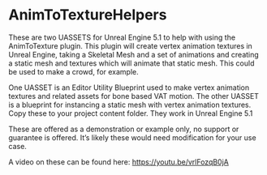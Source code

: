 # AnimToTextureHelpers

These are two UASSETS for Unreal Engine 5.1 to help with using the AnimToTexture plugin.  This plugin will create vertex animation textures in Unreal Engine, taking a Skeletal Mesh and a set of animations and creating a static mesh and textures which will animate that static mesh.  This could be used to make a crowd, for example.


One UASSET is an Editor Utility Blueprint used to make vertex animation textures and related assets for bone based VAT motion.  The other UASSET is a blueprint for instancing a static mesh with vertex animation textures.  Copy these to your project content folder.  They work in Unreal Engine 5.1

These are offered as a demonstration or example only, no support or guarantee is offered.  It’s likely these would need modification for your use case.

A video on these can be found here:
https://youtu.be/vrlFozqB0jA
